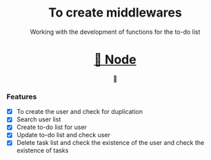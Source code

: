 <h1 align="center"> To create middlewares </h1>
<p align="center">Working with the development of functions for the to-do list</p>
<h1 align="center">
    <a href="https://pt-br.reactjs.org/">🔗 Node</a>
</h1>
<p align="center">🚀</p>

### Features

- [x] To create the user and check for duplication
- [x] Search user list
- [x] Create to-do list for user
- [x] Update to-do list and check user
- [x] Delete task list and check the existence of the user and check the existence of tasks
